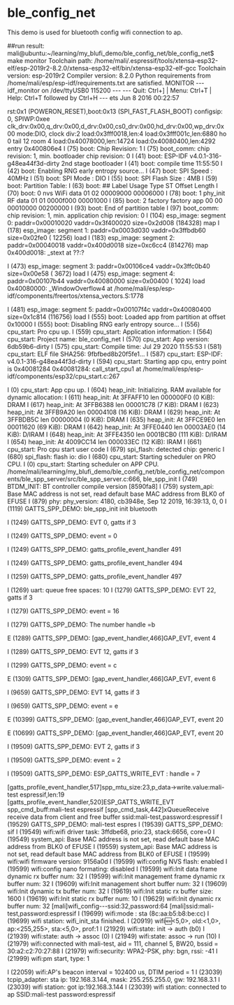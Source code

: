 # ble_config_net
This demo is used for bluetooth config wifi connection to ap.

##run result:
mali@ubuntu:~/learning/my_blufi_demo/ble_config_net/ble_config_net$ make monitor
Toolchain path: /home/mali/.espressif/tools/xtensa-esp32-elf/esp-2019r2-8.2.0/xtensa-esp32-elf/bin/xtensa-esp32-elf-gcc
Toolchain version: esp-2019r2
Compiler version: 8.2.0
Python requirements from /home/mali/esp/esp-idf/requirements.txt are satisfied.
MONITOR
--- idf_monitor on /dev/ttyUSB0 115200 ---
--- Quit: Ctrl+] | Menu: Ctrl+T | Help: Ctrl+T followed by Ctrl+H ---
ets Jun  8 2016 00:22:57

rst:0x1 (POWERON_RESET),boot:0x13 (SPI_FAST_FLASH_BOOT)
configsip: 0, SPIWP:0xee
clk_drv:0x00,q_drv:0x00,d_drv:0x00,cs0_drv:0x00,hd_drv:0x00,wp_drv:0x00
mode:DIO, clock div:2
load:0x3fff0018,len:4
load:0x3fff001c,len:6880
ho 0 tail 12 room 4
load:0x40078000,len:14724
load:0x40080400,len:4292
entry 0x400806e4
I (75) boot: Chip Revision: 1
I (75) boot_comm: chip revision: 1, min. bootloader chip revision: 0
I (41) boot: ESP-IDF v4.0.1-316-g48ea44f3d-dirty 2nd stage bootloader
I (41) boot: compile time 11:55:50
I (42) boot: Enabling RNG early entropy source...
I (47) boot: SPI Speed      : 40MHz
I (51) boot: SPI Mode       : DIO
I (55) boot: SPI Flash Size : 4MB
I (59) boot: Partition Table:
I (63) boot: ## Label            Usage          Type ST Offset   Length
I (70) boot:  0 nvs              WiFi data        01 02 00009000 00006000
I (78) boot:  1 phy_init         RF data          01 01 0000f000 00001000
I (85) boot:  2 factory          factory app      00 00 00010000 00200000
I (93) boot: End of partition table
I (97) boot_comm: chip revision: 1, min. application chip revision: 0
I (104) esp_image: segment 0: paddr=0x00010020 vaddr=0x3f400020 size=0x2d008 (184328) map
I (178) esp_image: segment 1: paddr=0x0003d030 vaddr=0x3ffbdb60 size=0x02fe0 ( 12256) load
I (183) esp_image: segment 2: paddr=0x00040018 vaddr=0x400d0018 size=0xc6cc4 (814276) map
0x400d0018: _stext at ??:?

I (473) esp_image: segment 3: paddr=0x00106ce4 vaddr=0x3ffc0b40 size=0x00e58 (  3672) load
I (475) esp_image: segment 4: paddr=0x00107b44 vaddr=0x40080000 size=0x00400 (  1024) load
0x40080000: _WindowOverflow4 at /home/mali/esp/esp-idf/components/freertos/xtensa_vectors.S:1778

I (481) esp_image: segment 5: paddr=0x00107f4c vaddr=0x40080400 size=0x1c814 (116756) load
I (555) boot: Loaded app from partition at offset 0x10000
I (555) boot: Disabling RNG early entropy source...
I (556) cpu_start: Pro cpu up.
I (559) cpu_start: Application information:
I (564) cpu_start: Project name:     ble_config_net
I (570) cpu_start: App version:      6db59b6-dirty
I (575) cpu_start: Compile time:     Jul 29 2020 11:55:53
I (581) cpu_start: ELF file SHA256:  9fbfbed8b20f5fe1...
I (587) cpu_start: ESP-IDF:          v4.0.1-316-g48ea44f3d-dirty
I (594) cpu_start: Starting app cpu, entry point is 0x40081284
0x40081284: call_start_cpu1 at /home/mali/esp/esp-idf/components/esp32/cpu_start.c:267

I (0) cpu_start: App cpu up.
I (604) heap_init: Initializing. RAM available for dynamic allocation:
I (611) heap_init: At 3FFAFF10 len 000000F0 (0 KiB): DRAM
I (617) heap_init: At 3FFB6388 len 00001C78 (7 KiB): DRAM
I (623) heap_init: At 3FFB9A20 len 00004108 (16 KiB): DRAM
I (629) heap_init: At 3FFBDB5C len 00000004 (0 KiB): DRAM
I (635) heap_init: At 3FFCE9E0 len 00011620 (69 KiB): DRAM
I (642) heap_init: At 3FFE0440 len 00003AE0 (14 KiB): D/IRAM
I (648) heap_init: At 3FFE4350 len 0001BCB0 (111 KiB): D/IRAM
I (654) heap_init: At 4009CC14 len 000033EC (12 KiB): IRAM
I (661) cpu_start: Pro cpu start user code
I (679) spi_flash: detected chip: generic
I (680) spi_flash: flash io: dio
I (680) cpu_start: Starting scheduler on PRO CPU.
I (0) cpu_start: Starting scheduler on APP CPU.
/home/mali/learning/my_blufi_demo/ble_config_net/ble_config_net/components/ble_spp_server/src/ble_spp_server.c:666, ble_spp_init
I (749) BTDM_INIT: BT controller compile version [8590fa8]
I (759) system_api: Base MAC address is not set, read default base MAC address from BLK0 of EFUSE
I (879) phy: phy_version: 4180, cb3948e, Sep 12 2019, 16:39:13, 0, 0
I (1119) GATTS_SPP_DEMO: ble_spp_init init bluetooth

I (1249) GATTS_SPP_DEMO: EVT 0, gatts if 3

I (1249) GATTS_SPP_DEMO: event = 0

I (1249) GATTS_SPP_DEMO: gatts_profile_event_handler 491

I (1249) GATTS_SPP_DEMO: gatts_profile_event_handler 494

I (1259) GATTS_SPP_DEMO: gatts_profile_event_handler 497

I (1269) uart: queue free spaces: 10
I (1279) GATTS_SPP_DEMO: EVT 22, gatts if 3

I (1279) GATTS_SPP_DEMO: event = 16

I (1279) GATTS_SPP_DEMO: The number handle =b

E (1289) GATTS_SPP_DEMO: [gap_event_handler,466]GAP_EVT, event 4

I (1289) GATTS_SPP_DEMO: EVT 12, gatts if 3

I (1299) GATTS_SPP_DEMO: event = c

E (1309) GATTS_SPP_DEMO: [gap_event_handler,466]GAP_EVT, event 6

I (9659) GATTS_SPP_DEMO: EVT 14, gatts if 3

I (9659) GATTS_SPP_DEMO: event = e

E (10399) GATTS_SPP_DEMO: [gap_event_handler,466]GAP_EVT, event 20

E (10699) GATTS_SPP_DEMO: [gap_event_handler,466]GAP_EVT, event 20

I (19509) GATTS_SPP_DEMO: EVT 2, gatts if 3

I (19509) GATTS_SPP_DEMO: event = 2

I (19509) GATTS_SPP_DEMO: ESP_GATTS_WRITE_EVT : handle = 7

[gatts_profile_event_handler,517]spp_mtu_size:23,p_data->write.value:mali-test espressif,len:19
[gatts_profile_event_handler,520]ESP_GATTS_WRITE_EVT spp_cmd_buff:mali-test espressif
[spp_cmd_task,442]xQueueReceive receive data from client and free buffer
ssid:mali-test,password:espressif
I (19529) GATTS_SPP_DEMO: mali-test espres
I (19539) GATTS_SPP_DEMO: sif
I (19549) wifi:wifi driver task: 3ffdbe68, prio:23, stack:6656, core=0
I (19549) system_api: Base MAC address is not set, read default base MAC address from BLK0 of EFUSE
I (19559) system_api: Base MAC address is not set, read default base MAC address from BLK0 of EFUSE
I (19599) wifi:wifi firmware version: 9156a0d
I (19599) wifi:config NVS flash: enabled
I (19599) wifi:config nano formating: disabled
I (19599) wifi:Init data frame dynamic rx buffer num: 32
I (19599) wifi:Init management frame dynamic rx buffer num: 32
I (19609) wifi:Init management short buffer num: 32
I (19609) wifi:Init dynamic tx buffer num: 32
I (19619) wifi:Init static rx buffer size: 1600
I (19619) wifi:Init static rx buffer num: 10
I (19629) wifi:Init dynamic rx buffer num: 32
[mali]wifi_config---ssid:32,password:64
[mali]ssid:mali-test,password:espressif
I (19699) wifi:mode : sta (8c:aa:b5:b8:be:cc)
I (19699) wifi station: wifi_init_sta finished.
I (20919) wifi:new:<5,0>, old:<1,0>, ap:<255,255>, sta:<5,0>, prof:1
I (21929) wifi:state: init -> auth (b0)
I (21939) wifi:state: auth -> assoc (0)
I (21949) wifi:state: assoc -> run (10)
I (21979) wifi:connected with mali-test, aid = 111, channel 5, BW20, bssid = 30:a2:c2:70:27:88
I (21979) wifi:security: WPA2-PSK, phy: bgn, rssi: -41
I (21999) wifi:pm start, type: 1

I (22059) wifi:AP's beacon interval = 102400 us, DTIM period = 1
I (23039) tcpip_adapter: sta ip: 192.168.3.144, mask: 255.255.255.0, gw: 192.168.3.1
I (23039) wifi station: got ip:192.168.3.144
I (23039) wifi station: connected to ap SSID:mali-test password:espressif


